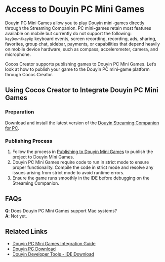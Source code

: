 # Access to Douyin PC Mini Games

Douyin PC Mini Games allow you to play Douyin mini-games directly through the Streaming Companion. PC mini-games retain most features available on mobile but currently do not support the following: `keyDown`/`keyUp` keyboard events, screen recording, recording, ads, sharing, favorites, group chat, sidebar, payments, or capabilities that depend heavily on mobile device hardware, such as compass, accelerometer, camera, and microphone.

Cocos Creator supports publishing games to Douyin PC Mini Games. Let’s look at how to publish your game to the Douyin PC mini-game platform through Cocos Creator.

## Using Cocos Creator to Integrate Douyin PC Mini Games

### Preparation

Download and install the latest version of the [Douyin Streaming Companion for PC](https://streamingtool.douyin.com/).

### Publishing Process

1. Follow the process in [Publishing to Douyin Mini Games](./publish-bytedance-mini-game.md) to publish the project to Douyin Mini Games.
2. Douyin PC Mini Games require code to run in strict mode to ensure proper functionality. Compile the code in strict mode and resolve any issues arising from strict mode to avoid runtime errors.
3. Ensure the game runs smoothly in the IDE before debugging on the Streaming Companion.

## FAQs

**Q**: Does Douyin PC Mini Games support Mac systems?  
**A**: Not yet.

## Related Links

- [Douyin PC Mini Games Integration Guide](https://developer.open-douyin.com/docs/resource/zh-CN/mini-game/develop/guide/open-ability/pc-game/tutorial)
- [Douyin PC Download](https://streamingtool.douyin.com/)
- [Douyin Developer Tools - IDE Download](https://developer.open-douyin.com/docs/resource/zh-CN/mini-game/develop/developer-instrument/developer-instrument-update-and-download)